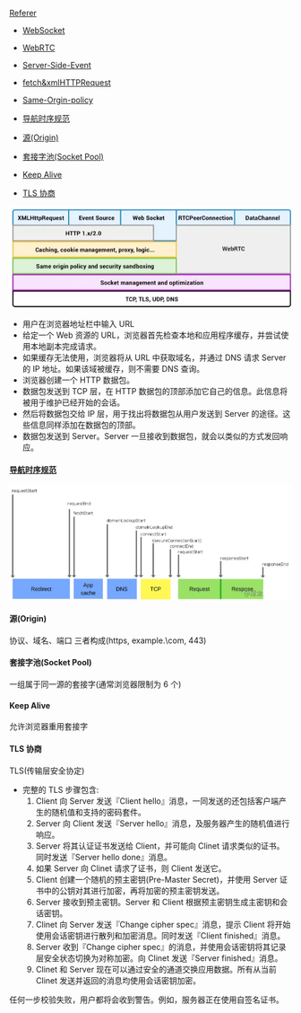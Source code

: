 [Referer](https://juejin.cn/post/6844903608543084558)

- [WebSocket](./WebRTC/README.md)
- [WebRTC](./WebRTC/README.md)
- [Server-Side-Event](./SSE.md)
- [fetch&xmlHTTPRequest](./fetch&XHR.md)
- [Same-Orgin-policy](./Same-origin-policy.md)

- [导航时序规范](#导航时序规范)
- [源(Origin)](#源origin)
- [套接字池(Socket Pool)](#套接字池socket-pool)
- [Keep Alive](#keep-alive)
- [TLS 协商](#tls-协商)

![layers](../assets/network-layer.png)

- 用户在浏览器地址栏中输入 URL
- 给定一个 Web 资源的 URL，浏览器首先检查本地和应用程序缓存，并尝试使用本地副本完成请求。
- 如果缓存无法使用，浏览器将从 URL 中获取域名，并通过 DNS 请求 Server 的 IP 地址。如果该域被缓存，则不需要 DNS 查询。
- 浏览器创建一个 HTTP 数据包。
- 数据包发送到 TCP 层，在 HTTP 数据包的顶部添加它自己的信息。此信息将被用于维护已经开始的会话。
- 然后将数据包交给 IP 层，用于找出将数据包从用户发送到 Server 的途径。这些信息同样添加在数据包的顶部。
- 数据包发送到 Server。Server 一旦接收到数据包，就会以类似的方式发回响应。

#### [导航时序规范](https://link.juejin.cn/?target=http%3A%2F%2Fwww.w3.org%2FTR%2Fnavigation-timing%2F)

![guide](../assets/导航时序.png)

#### 源(Origin)

协议、域名、端口 三者构成(https, example.\com, 443)

#### 套接字池(Socket Pool)

一组属于同一源的套接字(通常浏览器限制为 6 个)

#### Keep Alive

允许浏览器重用套接字

#### TLS 协商

TLS(传输层安全协定)

- 完整的 TLS 步骤包含:
  1. Client 向 Server 发送『Client hello』消息，一同发送的还包括客户端产生的随机值和支持的密码套件。
  2. Server 向 Client 发送『Server hello』消息，及服务器产生的随机值进行响应。
  3. Server 将其认证证书发送给 Client，并可能向 Clinet 请求类似的证书。同时发送『Server hello done』消息。
  4. 如果 Server 向 Clinet 请求了证书，则 Client 发送它。
  5. Client 创建一个随机的预主密钥(Pre-Master Secret)，并使用 Server 证书中的公钥对其进行加密，再将加密的预主密钥发送。
  6. Server 接收到预主密钥。Server 和 Client 根据预主密钥生成主密钥和会话密钥。
  7. Clinet 向 Server 发送『Change cipher spec』消息，提示 Client 将开始使用会话密钥进行散列和加密消息。同时发送『Client finished』消息。
  8. Server 收到『Change cipher spec』的消息，并使用会话密钥将其记录层安全状态切换为对称加密。向 Clinet 发送『Server finished』消息。
  9. Clinet 和 Server 现在可以通过安全的通道交换应用数据。所有从当前 Clinet 发送并返回的消息均使用会话密钥加密。

任何一步校验失败，用户都将会收到警告。例如，服务器正在使用自签名证书。
